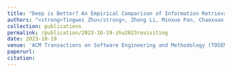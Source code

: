 ```yaml
---
title: "Deep is Better? An Empirical Comparison of Information Retrieval and Deep Learning Approaches to Code Summarization"
authors: "<strong>Tingwei Zhu</strong>, Zhong Li, Minxue Pan, Chaoxuan Shi, Tian Zhang, Yu Pei, Xuandong Li"
collection: publications
permalink: /publication/2023-10-19-zhu2023revisiting
date: 2023-10-19
venue: 'ACM Transactions on Software Engineering and Methodology (TOSEM)'
paperurl: 
citation: 
---
```

